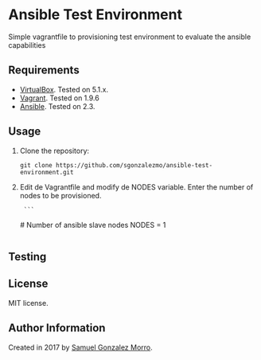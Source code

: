 # Ansible Test Environment

Simple vagrantfile to provisioning test environment to evaluate the ansible capabilities

## Requirements

- [VirtualBox](https://www.virtualbox.org/wiki/Downloads). Tested on 5.1.x.
- [Vagrant](http://www.vagrantup.com/downloads.html). Tested on 1.9.6
- [Ansible](http://docs.ansible.com/intro_installation.html). Tested on 2.3.

## Usage

1. Clone the repository:

	```
	git clone https://github.com/sgonzalezmo/ansible-test-environment.git
	```
2. Edit de Vagrantfile and modify de NODES variable. Enter the number of nodes to be provisioned.

        ```
	\# Number of ansible slave nodes
        NODES = 1
	```

## Testing

## License

MIT license.

## Author Information

Created in 2017 by [Samuel Gonzalez Morro](mailto:sgonzalezmo@gmail.com).
